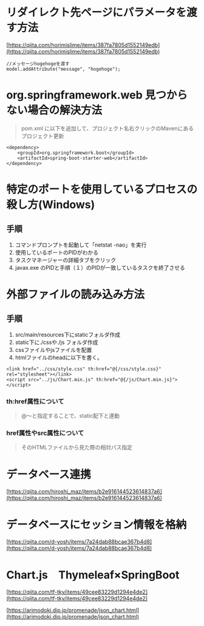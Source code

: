 # リダイレクト先ページにパラメータを渡す方法
[https://qiita.com/horimislime/items/387fa7805d1552149edb](https://qiita.com/horimislime/items/387fa7805d1552149edb)

```
//メッセージhogehogeを渡す
model.addAttribute("message", "hogehoge");

```

# org.springframework.web 見つからない場合の解決方法

> pom.xml に以下を追加して、プロジェクト名右クリックのMavenにあるプロジェクト更新

```
<dependency>
	<groupId>org.springframework.boot</groupId>
	<artifactId>spring-boot-starter-web</artifactId>
</dependency>
```

# 特定のポートを使用しているプロセスの殺し方(Windows)

## 手順
1. コマンドプロンプトを起動して「netstat -nao」を実行
2. 使用しているポートのPIDがわかる
3. タスクマネージャーの詳細タブをクリック
4. javax.exe のPIDと手順（１）のPIDが一致しているタスクを終了させる

# 外部ファイルの読み込み方法

## 手順
1. src/main/resources下にstaticフォルダ作成
2. static下に./cssや./js フォルダ作成
3. cssファイルやjsファイルを配置
4. htmlファイルのheadに以下を書く。

```
<link href="../css/style.css" th:href="@{/css/style.css}" rel="stylesheet"></link>
<script src="../js/Chart.min.js" th:href="@{/js/Chart.min.js}"></script>
```
### th:href属性について
> @～と指定することで、static配下と連動

### href属性やsrc属性について
> そのHTMLファイルから見た際の相対パス指定

# データベース連携
[https://qiita.com/hiroshi_maz/items/b2e916144523614837a6](https://qiita.com/hiroshi_maz/items/b2e916144523614837a6)

# データベースにセッション情報を格納
[https://qiita.com/d-yosh/items/7a24dab88bcae367b4d8](https://qiita.com/d-yosh/items/7a24dab88bcae367b4d8)

# Chart.js　Thymeleaf×SpringBoot
[https://qiita.com/tf-tky/items/49cee83229d1294e4de2](https://qiita.com/tf-tky/items/49cee83229d1294e4de2)

[https://arimodoki.dip.jp/promenade/json_chart.html](https://arimodoki.dip.jp/promenade/json_chart.html)
